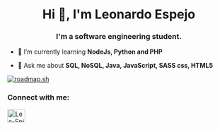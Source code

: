 <h1 align="center">Hi 👋, I'm Leonardo Espejo</h1>
<h3 align="center">I'm a software engineering student.</h3>

- 🌱 I’m currently learning **NodeJs, Python and PHP**

- 💬 Ask me about **SQL, NoSQL, Java, JavaScript, SASS css, HTML5**

[![roadmap.sh](https://api.roadmap.sh/v1-badge/wide/64ed41b8b128dce3cb8795e4?variant=dark&roadmaps=java%2Csql%2Cnodejs%2Cpython)](https://roadmap.sh)

<h3 align="left">Connect with me:</h3>
<p align="left">
<a href="https://www.linkedin.com/in/leo-spj/" target="blank"><img align="center" src="https://raw.githubusercontent.com/rahuldkjain/github-profile-readme-generator/master/src/images/icons/Social/linked-in-alt.svg" alt="Leo-Spj" height="30" width="40" /></a>
</p>
